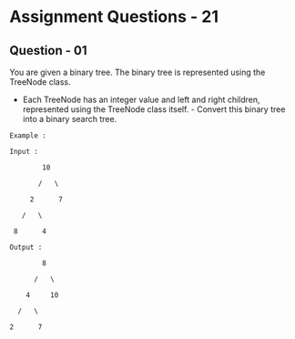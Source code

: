 # **Assignment Questions - 21**
## **Question - 01**

You are given a binary tree. The binary tree is represented using the TreeNode class. 
- Each TreeNode has an integer value and left and right children, represented using the TreeNode class itself. - Convert this binary tree into a binary search tree.

```
Example :

Input :

        10

       /   \

     2      7

   /   \

 8      4

Output :

        8

      /   \

    4     10

  /   \

2      7
```